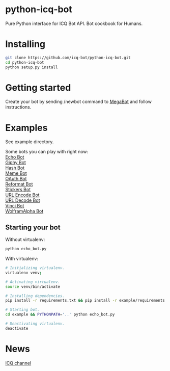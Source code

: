 # python-icq-bot

Pure Python interface for ICQ Bot API. Bot cookbook for Humans.

# Installing

```bash
git clone https://github.com/icq-bot/python-icq-bot.git
cd python-icq-bot
python setup.py install
```

# Getting started

Create your bot by sending /newbot command to <a href="https://icq.com/people/70001">MegaBot</a> and follow instructions.

# Examples

See example directory.

Some bots you can play with right now:<br>
<a href="https://icq.com/725223851">Echo Bot</a><br>
<a href="https://icq.com/729805850">Giphy Bot</a><br>
<a href="https://icq.com/720507564">Hash Bot</a><br>
<a href="https://icq.com/70003">Meme Bot</a><br>
<a href="https://icq.com/721765058">OAuth Bot</a><br>
<a href="https://icq.com/720020179">Reformat Bot</a><br>
<a href="https://icq.com/100500">Stickers Bot</a><br>
<a href="https://icq.com/724894572">URL Encode Bot</a><br>
<a href="https://icq.com/728777874">URL Decode Bot</a><br>
<a href="https://icq.com/720953874">Vinci Bot</a><br>
<a href="https://icq.com/729775354">WolframAlpha Bot</a><br>

## Starting your bot

Without virtualenv:
```bash
python echo_bot.py
```

With virtualenv:
```bash
# Initializing virtualenv.
virtualenv venv;

# Activating virtualenv.
source venv/bin/activate

# Installing dependencies.
pip install -r requirements.txt && pip install -r example/requirements.txt

# Starting bot.
cd example && PYTHONPATH='..' python echo_bot.py

# Deactivating virtualenv.
deactivate
```

# News

<a href="https://icq.com/chat/python-icq-bot">ICQ channel</a>